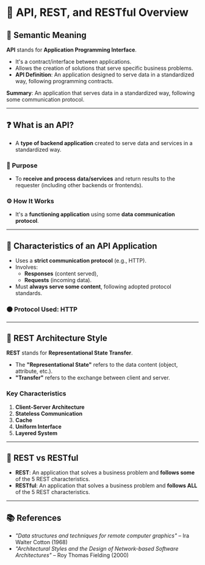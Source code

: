 
# 📘 API, REST, and RESTful Overview

## 🧠 Semantic Meaning

**API** stands for **Application Programming Interface**.

- It's a contract/interface between applications.
- Allows the creation of solutions that serve specific business problems.
- **API Definition**: An application designed to serve data in a standardized way, following programming contracts.

**Summary**: An application that serves data in a standardized way, following some communication protocol.

---

## ❓ What is an API?

- A **type of backend application** created to serve data and services in a standardized way.

### 🎯 Purpose

- To **receive and process data/services** and return results to the requester (including other backends or frontends).

### ⚙️ How It Works

- It's a **functioning application** using some **data communication protocol**.

---

## 🧩 Characteristics of an API Application

- Uses a **strict communication protocol** (e.g., HTTP).
- Involves:
  - **Responses** (content served),
  - **Requests** (incoming data).
- Must **always serve some content**, following adopted protocol standards.

### 🟠 Protocol Used: HTTP

---

## 📐 REST Architecture Style

**REST** stands for **Representational State Transfer**.

- The **"Representational State"** refers to the data content (object, attribute, etc.).
- **"Transfer"** refers to the exchange between client and server.

### Key Characteristics

1. **Client-Server Architecture**
2. **Stateless Communication**
3. **Cache**
4. **Uniform Interface**
5. **Layered System**

---

## 🔄 REST vs RESTful

- **REST**: An application that solves a business problem and **follows some** of the 5 REST characteristics.
- **RESTful**: An application that solves a business problem and **follows ALL** of the 5 REST characteristics.

---

## 📚 References

- *"Data structures and techniques for remote computer graphics"* – Ira Walter Cotton (1968)
- *"Architectural Styles and the Design of Network-based Software Architectures"* – Roy Thomas Fielding (2000)